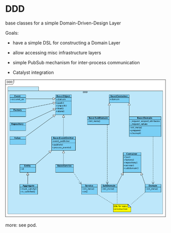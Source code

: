 # DDD #

base classes for a simple Domain-Driven-Design Layer

Goals:

* have a simple DSL for constructing a Domain Layer

* allow accessing misc infrastructure layers

* simple PubSub mechanism for inter-process communication

* Catalyst integration

![Class Diagram](Hierarchie_Basisklassen.png)

more: see pod.
